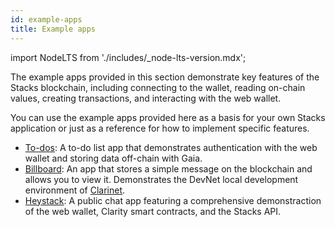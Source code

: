 ```yaml
---
id: example-apps
title: Example apps
---
```


import NodeLTS from './includes/\_node-lts-version.mdx';

The example apps provided in this section demonstrate key features of the Stacks blockchain, including connecting to the wallet, reading on-chain values, creating transactions, and interacting with the web wallet.

<NodeLTS />

You can use the example apps provided here as a basis for your own Stacks application or just as a reference for how to implement specific features.

- [To-dos](/example-apps/to-dos): A to-do list app that demonstrates authentication with the web wallet and storing data off-chain with Gaia.
- [Billboard](/example-apps/billboard): An app that stores a simple message on the blockchain and allows you to view it. Demonstrates the DevNet local development environment of [Clarinet](https://github.com/hirosystems/clarinet).
- [Heystack](/example-apps/heystack): A public chat app featuring a comprehensive demonstraction of the web wallet, Clarity smart contracts, and the Stacks API.
